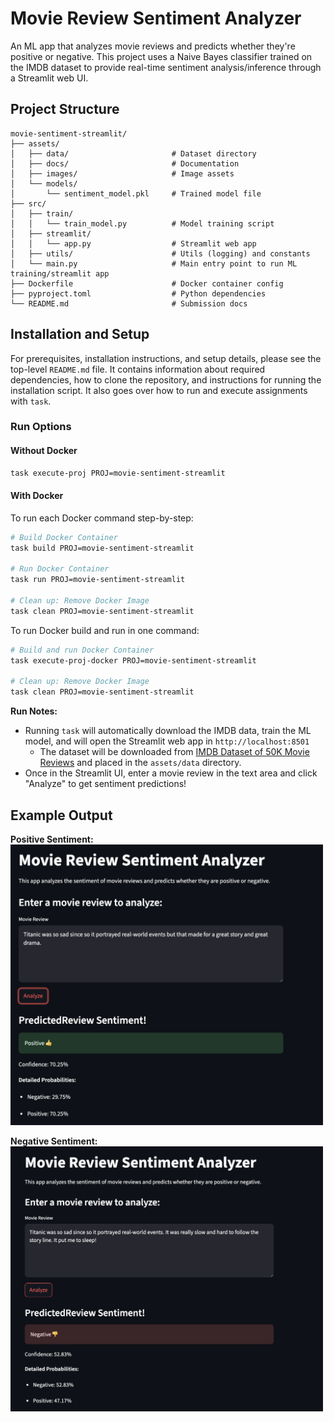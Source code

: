 # Movie Review Sentiment Analyzer

An ML app that analyzes movie reviews and predicts whether they're positive or negative. This project uses a Naive Bayes classifier trained on the IMDB dataset to provide real-time sentiment analysis/inference through a Streamlit web UI.

## Project Structure

```
movie-sentiment-streamlit/
├── assets/
│   ├── data/                       # Dataset directory
│   ├── docs/                       # Documentation
│   ├── images/                     # Image assets
│   └── models/
│       └── sentiment_model.pkl     # Trained model file
├── src/
│   ├── train/
│   │   └── train_model.py          # Model training script
│   ├── streamlit/
│   │   └── app.py                  # Streamlit web app
│   ├── utils/                      # Utils (logging) and constants
│   └── main.py                     # Main entry point to run ML training/streamlit app
├── Dockerfile                      # Docker container config
├── pyproject.toml                  # Python dependencies
└── README.md                       # Submission docs 
```

## Installation and Setup 
For prerequisites, installation instructions, and setup details, please see the top-level `README.md` file. It contains information about required dependencies, how to clone the repository, and instructions for running the installation script. It also goes over how to run and execute assignments with `task`.

### Run Options

#### Without Docker
```bash
task execute-proj PROJ=movie-sentiment-streamlit
```

#### With Docker
To run each Docker command step-by-step:
```bash
# Build Docker Container
task build PROJ=movie-sentiment-streamlit

# Run Docker Container
task run PROJ=movie-sentiment-streamlit

# Clean up: Remove Docker Image
task clean PROJ=movie-sentiment-streamlit
```

To run Docker build and run in one command:
```bash
# Build and run Docker Container
task execute-proj-docker PROJ=movie-sentiment-streamlit

# Clean up: Remove Docker Image
task clean PROJ=movie-sentiment-streamlit
```

**Run Notes:** 
- Running `task` will automatically download the IMDB data, train the ML model, and will open the Streamlit web app in `http://localhost:8501`
  - The dataset will be downloaded from [IMDB Dataset of 50K Movie Reviews](https://www.kaggle.com/datasets/lakshmi25npathi/imdb-dataset-of-50k-movie-reviews) and placed in the `assets/data` directory.
- Once in the Streamlit UI, enter a movie review in the text area and click "Analyze" to get sentiment predictions!

## Example Output
__Positive Sentiment:__  
<img src="assets/images/positive_sentiment.png" width="500"/>

__Negative Sentiment:__  
<img src="assets/images/negative_sentiment.png" width="500"/>
